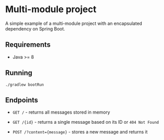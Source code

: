 # Multi-module project

A simple example of a multi-module project with an encapsulated dependency on Spring Boot.

## Requirements

* Java >= 8

## Running

`./gradlew bootRun`

## Endpoints

* `GET /` - returns all messages stored in memory

* `GET /{id}` - returns a single message based on its ID or `404 Not Found`

* `POST /?content={message}` - stores a new message and returns it 
